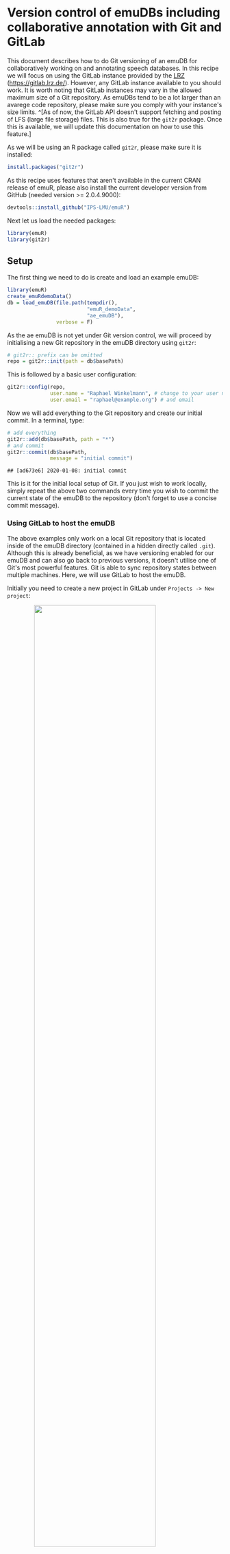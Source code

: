# Version control of emuDBs including collaborative annotation with Git and GitLab



This document describes how to do Git versioning of an emuDB for collaboratively working on and annotating speech databases. In this recipe we will focus on using the GitLab instance provided by the [LRZ](https://www.lrz.de/) (https://gitlab.lrz.de/). However, any GitLab instance available to you should work. It is worth noting that GitLab instances may vary in the allowed maximum size of a Git repository. As emuDBs tend to be a lot larger than an avarege code repository, please make sure you comply with your instance's size limits. ^[As of now, the GitLab API doesn't support fetching and posting of LFS (large file storage) files. This is also true for the `git2r` package. Once this is available, we will update this documentation on how to use this feature.]

As we will be using an R package called `git2r`, please make sure it is installed:


```r
install.packages("git2r")
```

As this recipe uses features that aren't available in the current CRAN release of emuR, please also install the current developer version from GitHub (needed version >= 2.0.4.9000):


```r
devtools::install_github("IPS-LMU/emuR")
```

Next let us load the needed packages:


```r
library(emuR)
library(git2r)
```

## Setup

The first thing we need to do is create and load an example emuDB:


```r
library(emuR)
create_emuRdemoData()
db = load_emuDB(file.path(tempdir(),
                          "emuR_demoData",
                          "ae_emuDB"),
                verbose = F)
```

As the ae emuDB is not yet under Git version control, we will proceed by initialising a new Git repository in the emuDB directory using `git2r`:


```r
# git2r:: prefix can be omitted
repo = git2r::init(path = db$basePath)
```

This is followed by a basic user configuration:


```r
git2r::config(repo, 
              user.name = "Raphael Winkelmann", # change to your user name
              user.email = "raphael@example.org") # and email
```

Now we will add everything to the Git repository and create our initial commit. In a terminal, type:


```r
# add everything
git2r::add(db$basePath, path = "*")
# and commit
git2r::commit(db$basePath, 
              message = "initial commit")
```

```
## [ad673e6] 2020-01-08: initial commit
```

This is it for the initial local setup of Git. If you just wish to work locally, simply repeat the above two commands every time you wish to commit the current state of the emuDB to the repository (don't forget to use a concise commit message).

### Using GitLab to host the emuDB

The above examples only work on a local Git repository that is located inside of the emuDB directory (contained in a hidden directly called `.git`). Although this is already beneficial, as we have versioning enabled for our emuDB and can also go back to previous versions, it doesn't utilise one of Git's most powerful features. Git is able to sync repository states between multiple machines. Here, we will use GitLab to host the emuDB.

Initially you need to create a new project in GitLab under `Projects -> New project`:

<img src="pics/GitLab-newProject1.png" width="75%" style="display: block; margin: auto;" />

that has the same name as the emuDB:

<img src="pics/GitLab-newProject2.png" width="75%" style="display: block; margin: auto;" />

Make sure to change the `Project slug` to match the casing (\_emuDB vs. emudb) of the database suffix. The URL of the repository should now be something like: https://gitlab.lrz.de/raphywink/ae_emuDB.git. Next, we will add the newly created remote repo to the configuration of the local repo. In the R console type:


```r
git2r::remote_add(db$basePath, 
                  name = "origin", 
                  url = "https://gitlab.lrz.de/raphywink/ae_emuDB.git")
```

To be allowed to push to the remote repository we will use personal access tokens provided by GitLab. In GitLab, navigate to `Settings` -> `Access Tokens` and create a personal access token with a fitting name and an **api** scope.

<img src="pics/GitLab-AccessTokens.png" width="75%" style="display: block; margin: auto;" />

Once a private token was created and copied, add the following line to your `$HOME/.Renviron` file (the location of the `.Renviron` file may vary on Windows):


```r
GITLAB_PAT="reQFspQnbCHbvTfHjwfP" # replace with own access token
```

The `.Renviron` file is read during R's start-up – therefore you need to close and reopen RStudio. Adding the token to your `.Renviron` file has the advantage that you will not have to include it in your R scripts, which allows you to share these scripts without the need to redact the secret token.

A note on security: Personal access tokens like the above grant full access to your GitLab account. It is therefore to be treated the same way a password is! In other words: Is is meant for your eyes only. If a token gets lost or stolen, please revoke the token immediately (GitLab: `Settings` -> `Access Tokens` -> `Revoke`)!!!!

Now that the token is set up, we can use it to push the emuDB to the GitLab instance:


```r
git2r::push(db$basePath, 
            name = "origin",
            refspec = "refs/heads/master",
            set_upstream = TRUE,
            credentials = git2r::cred_token(token = "GITLAB_PAT"))
```

To pull any changes from the remote repository, simply type:


```r
git2r::pull(db$basePath, 
            credentials = git2r::cred_token(token = "GITLAB_PAT"))
```

## Collaborating with others

If you wish others to access and/or collaborate with you on the database, you simply have to add them as "Project members" in GitLab. Under `Project -> Settings -> Members`, select your collaborator and choose "Maintainer" (read and write access) as their role permission:

<img src="pics/GitLab-addMember.png" width="75%" style="display: block; margin: auto;" />

Once this is set, the collaborator is able to clone the repository using their own credentials (they have to create a personal access token just like you did, see above):


```r
git2r::clone(url = "https://gitlab.lrz.de/raphywink/ae_emuDB.git",
             local_path = "save/in/this/dir",
             credentials = git2r::cred_token(token = "GITLAB_PAT"))
```

### Default work-flow

When collaborating with multiple people, it is usually a good idea to do the following:

1.) **every time** before you start working on an emuDB, get the newest version:


```r
git2r::pull(db$basePath, 
            credentials = git2r::cred_token(token = "GITLAB_PAT"))
```

2.) once you have made changes that you wish to share, create a new commit and push it to the remote repository so the others can access your changes:


```r
# add everything with "*"
git2r::add(db$basePath, "*")
git2r::commit(db$basePath, 
              message = "added new bundleList")
```

Once again, remember to write a helpful and concise commit message.


### Assigning bundles to annotators

How the EMU-SDMS handles user management/collaborative annotations is quite simple. Within an emuDB you can create an optional directory called `bundleLists/`. Within that directory you can place so-called bundle list JSON files. An example of such a file is shown below.


```json
[
    {
        "session": "0000",
        "name": "msajc012",
        "comment": "vowel offset unclear",
        "finishedEditing": false
    },
    {
        "session": "0000",
        "name": "msajc010",
        "comment": "",
        "finishedEditing": false
    }
...
```

These files describe, what bundles are allocated to a certain user. The name of the files indicate which user the assignment belongs to e.g. `raphael.winkelmann_bundleList.json`. As of emuR version 2.0.4.9000 (currently only available on GitHub with `devtools::install_github("IPS-LMU/emuR")`) it is possible to read and write these bundle lists:


```r
# list all files in session "0000"
bndls = list_bundles(db, 
                     session = "0000")
# write these to a bundle list called raphael.winkelmann
# therefore assigning them to that user 
write_bundleList(db, 
                 name = "raphael.winkelmann", 
                 bndls)
```

```
## [1] "INFO: No bundleList dir found in emuDB (path: /tmp/RtmpGhEBYH/emuR_demoData/ae_emuDB/bundleLists)! Creating directory..."
```

```r
# and read that bundle list to check its content
read_bundleList(db, 
                name = "raphael.winkelmann")
```

```
## # A tibble: 7 x 4
##   session name     comment finishedEditing
##   <chr>   <chr>    <chr>   <lgl>          
## 1 0000    msajc003 ""      FALSE          
## 2 0000    msajc010 ""      FALSE          
## 3 0000    msajc012 ""      FALSE          
## 4 0000    msajc015 ""      FALSE          
## 5 0000    msajc022 ""      FALSE          
## 6 0000    msajc023 ""      FALSE          
## 7 0000    msajc057 ""      FALSE
```

This newly created `raphael.winkelmann_bundleList.json` file now has to be added to the repository, commited and pushed to GitLab:


```r
# add everything with "*" as nothing else has changed
git2r::add(db$basePath, "*")
git2r::commit(db$basePath, 
              message = "added new bundleList")
# and push to GitLab
git2r::push(db$basePath, 
            credentials = git2r::cred_token(token = "GITLAB_PAT"))
```

Next, the annotator would have to be added to the GitLab repository as a collaborator so she/he has read and write access.

### Pointing the EMU-webApp to the GitLab repository

As of version 1.1.0 of the EMU-webApp it can communicate directly with a emuDB repository hosted by GitLab. Pointing the EMU-webApp to a GitLab repository is achieved using URL parameters. The URL parameters are as follows:

- `autoConnect=true`: automatically connect to the instance (obligatory)
- `comMode=GITLAB`: communication mode = "GITLAB" (using the GitLab API)
- `gitlabURL=https://gitlab.lrz.de`: URL of GitLab instance
- `projectID=44728`: project ID (see project page of GitLab to determine the project's ID)
- `emuDBname=ae`: name of the emuDB (used to identify the prefix of the `_DBconfig.json` file)
- `bundleListName=raphael.winkelmann`: name of bundleList to access
- `privateToken=reQFspQnbCHbvTfHjwfP`: used for read and write access (**Do not share your own personal access token; tell the annotators to insert their own instead!**)

These URL parameters are then used to construct a URL like the following: https://ips-lmu.github.io/EMU-webApp/?autoConnect=true&comMode=GITLAB&gitlabURL=https:%2F%2Fgitlab.lrz.de&projectID=44728&emuDBname=ae&bundleListName=test.user&privateToken=reQFspQnbCHbvTfHjwfP

This step is usually performed by the project maintainer and the URLs are simply sent to the various annotators in the project. The only parameters the annotators have to set themselves is their `privateToken`s. Once the link is opened in a browser, the EMU-webApp will have full read and write access to the repository and should open the first bundle in the bundle list automatically. While saving a bundle, a new commit with all updates is added to the repository.

#### Caveat

As the annotators have full read and write access to the GitLab emuDB repository, they could in theory edit/delete things that were not assigned to them via the bundle list mechanism. Currently the only way to avoid this is by creating separate emuDB repos for each annotator. However, remember that you are using a distributed Git repository, so in most cases you can simply go back in time if something gets deleted.


### What about my R scripts / other files?

Although ultimately up to the user (the possibilities with Git are basically endless), we recommend keeping the analysis scripts separate from the emuDB for a better separation of concerns (e.g. you might want to share your database but not your "messy" analysis script :-)). This can for example be done using a new R Studio project (`File -> New Project...` in R Studio) which once again is put under Git version control (usually no Git-LFS necessary). If a combination of the emuDB and the analysis Project is desired, I would recommend looking into Git submodules: https://git-scm.com/book/en/v2/Git-Tools-Submodules
